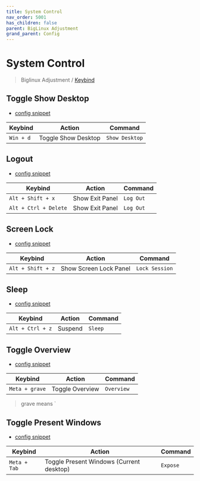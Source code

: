 ```yaml
---
title: System Control
nav_order: 5001
has_children: false
parent: BigLinux Adjustment
grand_parent: Config
---
```



# System Control

> Biglinux Adjustment / [Keybind](https://samwhelp.github.io/biglinux-adjustment/read/config/biglinux-adjustment/keybind.html)


## Toggle Show Desktop

* [config snippet](https://github.com/samwhelp/biglinux-adjustment/blob/main/prototype/keybind/kdebiglinux/modern/kglobalshortcutsrc#L71)

| Keybind           | Action        | Command             |
| ----------------- | ------------ | -------------------- |
| `Win + d`  | Toggle Show Desktop | `Show Desktop` |


## Logout

* [config snippet](https://github.com/samwhelp/biglinux-adjustment/blob/main/prototype/keybind/kdebiglinux/modern/kglobalshortcutsrc#L48)

| Keybind           | Action        | Command             |
| ----------------- | ------------ | -------------------- |
| `Alt + Shift + x`  | Show Exit Panel | `Log Out` |
| `Alt + Ctrl + Delete`  | Show Exit Panel | `Log Out` |


## Screen Lock

* [config snippet](https://github.com/samwhelp/biglinux-adjustment/blob/main/prototype/keybind/kdebiglinux/modern/kglobalshortcutsrc#L49)

| Keybind           | Action        | Command             |
| ----------------- | ------------ | -------------------- |
| `Alt + Shift + z`  | Show Screen Lock Panel | `Lock Session` |


## Sleep

* [config snippet](https://github.com/samwhelp/biglinux-adjustment/blob/main/prototype/keybind/kdebiglinux/modern/kglobalshortcutsrc#L314)

| Keybind           | Action        | Command             |
| ----------------- | ------------ | -------------------- |
| `Alt + Ctrl + z`  | Suspend | `Sleep` |


## Toggle Overview

* [config snippet](https://github.com/samwhelp/biglinux-adjustment/blob/main/prototype/keybind/kdebiglinux/modern/kglobalshortcutsrc#L72)

| Keybind           | Action        | Command             |
| ----------------- | ------------ | -------------------- |
| `Meta + grave`  | Toggle Overview | `Overview` |

> grave means `


## Toggle Present Windows

* [config snippet](https://github.com/samwhelp/biglinux-adjustment/blob/main/prototype/keybind/kdebiglinux/modern/kglobalshortcutsrc#L58)

| Keybind           | Action        | Command             |
| ----------------- | ------------ | -------------------- |
| `Meta + Tab`  | Toggle Present Windows (Current desktop) | `Expose` |
